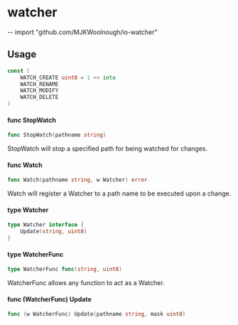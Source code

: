 # watcher
--
    import "github.com/MJKWoolnough/io-watcher"


## Usage

```go
const (
	WATCH_CREATE uint8 = 1 << iota
	WATCH_RENAME
	WATCH_MODIFY
	WATCH_DELETE
)
```

#### func  StopWatch

```go
func StopWatch(pathname string)
```
StopWatch will stop a specified path for being watched for changes.

#### func  Watch

```go
func Watch(pathname string, w Watcher) error
```
Watch will register a Watcher to a path name to be executed upon a change.

#### type Watcher

```go
type Watcher interface {
	Update(string, uint8)
}
```


#### type WatcherFunc

```go
type WatcherFunc func(string, uint8)
```

WatcherFunc allows any function to act as a Watcher.

#### func (WatcherFunc) Update

```go
func (w WatcherFunc) Update(pathname string, mask uint8)
```
